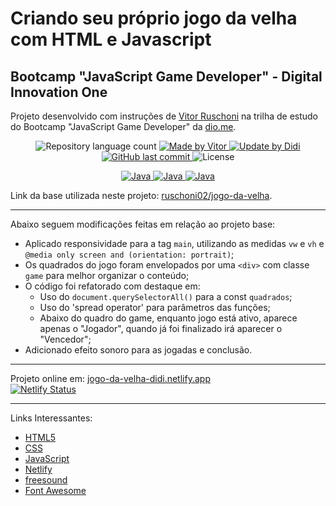 # Criando seu próprio jogo da velha com HTML e Javascript

## Bootcamp "JavaScript Game Developer" - Digital Innovation One

Projeto desenvolvido com instruções de [Vitor Ruschoni] na trilha de estudo do Bootcamp "JavaScript Game Developer" da [dio.me].

<p align="center">
	<img alt="Repository language count" src="https://img.shields.io/github/languages/count/didifive/jogo-da-velha">
	<a href="https://vitorruschoni.com.br/">
		<img alt="Made by Vitor" src="https://img.shields.io/badge/made%20by-Vitor-blue">
	</a>
	<a href="https://www.linkedin.com/in/luis-carlos-zancanela/">
		<img alt="Update by Didi" src="https://img.shields.io/badge/update%20by-Didi-green">
	</a>
	<a href="https://github.com/didifive/jogo-da-velha/commits/master">
		<img alt="GitHub last commit" src="https://img.shields.io/github/last-commit/didifive/jogo-da-velha?color=blue">
	</a>
	<img alt="License" src="https://img.shields.io/badge/license-MIT-brightgreen?color=blue">
</p>

<p align="center">
  <a href="https://developer.mozilla.org/pt-BR/docs/Web/JavaScript/Guide/Introduction">
	  <img alt="Java" src="https://img.shields.io/static/v1?color=yellow&label=Dev&message=JavaScript&style=for-the-badge&logo=Javascript">
	</a>
  <a href="https://www.w3schools.com/html/">
	  <img alt="Java" src="https://img.shields.io/static/v1?color=red&label=Dev&message=HTML5&style=for-the-badge&logo=HTML5">
	</a>
  <a href="https://www.w3schools.com/css/">
	  <img alt="Java" src="https://img.shields.io/static/v1?color=blue&label=Dev&message=CSS&style=for-the-badge&logo=CSS3">
	</a>
</p>

Link da base utilizada neste projeto: [ruschoni02/jogo-da-velha].

---

Abaixo seguem modificações feitas em relação ao projeto base:
* Aplicado responsividade para a tag `main`, utilizando as medidas `vw` e `vh` e `@media only screen and (orientation: portrait)`;
* Os quadrados do jogo foram envelopados por uma `<div>` com classe `game` para melhor organizar o conteúdo;
* O código foi refatorado com destaque em:
	* Uso do `document.querySelectorAll()` para a const `quadrados`;
	* Uso do 'spread operator' para parâmetros das funções;
	* Abaixo do quadro do game, enquanto jogo está ativo, aparece apenas o "Jogador", quando já foi finalizado irá aparecer o "Vencedor";
* Adicionado efeito sonoro para as jogadas e conclusão.

---

Projeto online em: [jogo-da-velha-didi.netlify.app](https://jogo-da-velha-didi.netlify.app)  
[![Netlify Status](https://api.netlify.com/api/v1/badges/126d15f5-1c87-4feb-9617-cd82e7c65712/deploy-status)](https://app.netlify.com/sites/jogo-da-velha-didi/deploys)

---

Links Interessantes:
* [HTML5]
* [CSS]
* [JavaScript]
* [Netlify]
* [freesound]
* [Font Awesome]

[dio.me]: https://dio.me/
[Vitor Ruschoni]: https://vitorruschoni.com.br/
[ruschoni02/jogo-da-velha]: https://github.com/ruschoni02/jogo-da-velha
[didifive/jogo-da-velha]: https://github.com/didifive/jogo-da-velha
[HTML5]: https://www.w3schools.com/html/
[CSS]: https://www.w3schools.com/css/
[JavaScript]: https://developer.mozilla.org/pt-BR/docs/Web/JavaScript/Guide/Introduction
[Netlify]: https://www.netlify.com/
[freesound]: https://freesound.org/
[Font Awesome]: https://fontawesome.com/